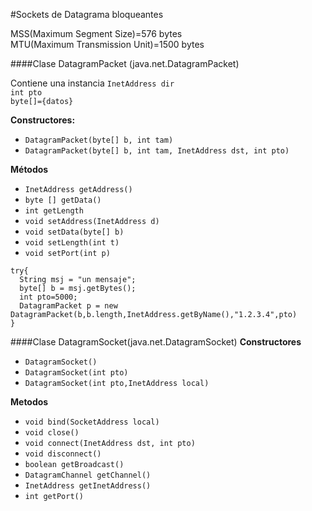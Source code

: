 #Sockets de Datagrama bloqueantes

MSS(Maximum Segment Size)=576 bytes  
MTU(Maximum Transmission Unit)=1500 bytes

####Clase DatagramPacket (java.net.DatagramPacket)  

  Contiene una instancia ```InetAddress dir```  
  ```int pto ```  
  ```byte[]={datos}```

**Constructores:**  

- ```DatagramPacket(byte[] b, int tam)```
- ```DatagramPacket(byte[] b, int tam, InetAddress dst, int pto)```

**Métodos**
- ```InetAddress getAddress()```
- ```byte [] getData()```
- ```int getLength```
- ```void setAddress(InetAddress d)```
- ```void setData(byte[] b)```
- ```void setLength(int t)```
- ```void setPort(int p)```

```
try{
  String msj = "un mensaje";
  byte[] b = msj.getBytes();
  int pto=5000;
  DatagramPacket p = new DatagramPacket(b,b.length,InetAddress.getByName(),"1.2.3.4",pto)
}
```

####Clase DatagramSocket(java.net.DatagramSocket)
**Constructores**
- ```DatagramSocket()```
- ```DatagramSocket(int pto)```
- ```DatagramSocket(int pto,InetAddress local)```

**Metodos**
- ```void bind(SocketAddress local)```
- ```void close()```
- ```void connect(InetAddress dst, int pto) ```
- ```void disconnect() ```
- ```boolean getBroadcast() ```
- ```DatagramChannel getChannel() ```
- ```InetAddress getInetAddress() ```
- ```int getPort() ```
